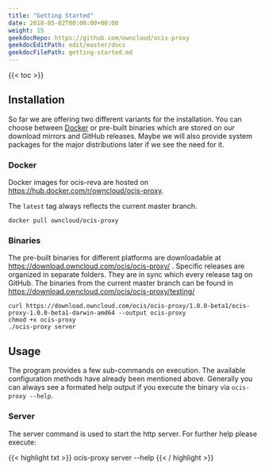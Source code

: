 ```yaml
---
title: "Getting Started"
date: 2018-05-02T00:00:00+00:00
weight: 15
geekdocRepo: https://github.com/owncloud/ocis-proxy
geekdocEditPath: edit/master/docs
geekdocFilePath: getting-started.md
---
```


{{< toc >}}

## Installation

So far we are offering two different variants for the installation. You can choose between [Docker](https://www.docker.com/) or pre-built binaries which are stored on our download mirrors and GitHub releases. Maybe we will also provide system packages for the major distributions later if we see the need for it.

### Docker

Docker images for ocis-reva are hosted on https://hub.docker.com/r/owncloud/ocis-proxy.

The `latest` tag always reflects the current master branch.

```console
docker pull owncloud/ocis-proxy
```

### Binaries

The pre-built binaries for different platforms are downloadable at https://download.owncloud.com/ocis/ocis-proxy/ . Specific releases are organized in separate folders. They are in sync which every release tag on GitHub. The binaries from the current master branch can be found in https://download.owncloud.com/ocis/ocis-proxy/testing/

```console
curl https://download.owncloud.com/ocis/ocis-proxy/1.0.0-beta1/ocis-proxy-1.0.0-beta1-darwin-amd64 --output ocis-proxy
chmod +x ocis-proxy
./ocis-proxy server
```

## Usage

The program provides a few sub-commands on execution. The available configuration methods have already been mentioned above. Generally you can always see a formated help output if you execute the binary via `ocis-proxy --help`.

### Server

The server command is used to start the http server. For further help please execute:

{{< highlight txt >}}
ocis-proxy server --help
{{< / highlight >}}
